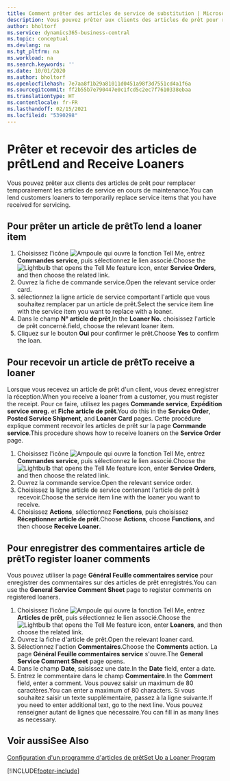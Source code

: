 ```yaml
---
title: Comment prêter des articles de service de substitution | Microsoft Docs
description: Vous pouvez prêter aux clients des articles de prêt pour remplacer temporairement les articles de service en cours de maintenance.
author: bholtorf
ms.service: dynamics365-business-central
ms.topic: conceptual
ms.devlang: na
ms.tgt_pltfrm: na
ms.workload: na
ms.search.keywords: ''
ms.date: 10/01/2020
ms.author: bholtorf
ms.openlocfilehash: 7e7aa8f1b29a81011d0451a98f3d7551cd4a1f6a
ms.sourcegitcommit: ff2b55b7e790447e0c1fcd5c2ec7f7610338ebaa
ms.translationtype: HT
ms.contentlocale: fr-FR
ms.lasthandoff: 02/15/2021
ms.locfileid: "5390298"
---
```

# <a name="lend-and-receive-loaners"></a><span data-ttu-id="8cf53-103">Prêter et recevoir des articles de prêt</span><span class="sxs-lookup"><span data-stu-id="8cf53-103">Lend and Receive Loaners</span></span>
<span data-ttu-id="8cf53-104">Vous pouvez prêter aux clients des articles de prêt pour remplacer temporairement les articles de service en cours de maintenance.</span><span class="sxs-lookup"><span data-stu-id="8cf53-104">You can lend customers loaners to temporarily replace service items that you have received for servicing.</span></span>  
  
## <a name="to-lend-a-loaner-item"></a><span data-ttu-id="8cf53-105">Pour prêter un article de prêt</span><span class="sxs-lookup"><span data-stu-id="8cf53-105">To lend a loaner item</span></span>    
1. <span data-ttu-id="8cf53-106">Choisissez l'icône ![Ampoule qui ouvre la fonction Tell Me](media/ui-search/search_small.png "Dites-moi ce que vous voulez faire"), entrez **Commandes service**, puis sélectionnez le lien associé.</span><span class="sxs-lookup"><span data-stu-id="8cf53-106">Choose the ![Lightbulb that opens the Tell Me feature](media/ui-search/search_small.png "Tell me what you want to do") icon, enter **Service Orders**, and then choose the related link.</span></span>  
2. <span data-ttu-id="8cf53-107">Ouvrez la fiche de commande service.</span><span class="sxs-lookup"><span data-stu-id="8cf53-107">Open the relevant service order card.</span></span>  
3. <span data-ttu-id="8cf53-108">sélectionnez la ligne article de service comportant l'article que vous souhaitez remplacer par un article de prêt.</span><span class="sxs-lookup"><span data-stu-id="8cf53-108">Select the service item line with the service item you want to replace with a loaner.</span></span>  
4. <span data-ttu-id="8cf53-109">Dans le champ **N° article de prêt**,</span><span class="sxs-lookup"><span data-stu-id="8cf53-109">In the **Loaner No.**</span></span> <span data-ttu-id="8cf53-110">choisissez l'article de prêt concerné.</span><span class="sxs-lookup"><span data-stu-id="8cf53-110">field, choose the relevant loaner item.</span></span>  
5. <span data-ttu-id="8cf53-111">Cliquez sur le bouton **Oui** pour confirmer le prêt.</span><span class="sxs-lookup"><span data-stu-id="8cf53-111">Choose **Yes** to confirm the loan.</span></span>  

## <a name="to-receive-a-loaner"></a><span data-ttu-id="8cf53-112">Pour recevoir un article de prêt</span><span class="sxs-lookup"><span data-stu-id="8cf53-112">To receive a loaner</span></span>  
<span data-ttu-id="8cf53-113">Lorsque vous recevez un article de prêt d'un client, vous devez enregistrer la réception.</span><span class="sxs-lookup"><span data-stu-id="8cf53-113">When you receive a loaner from a customer, you must register the receipt.</span></span> <span data-ttu-id="8cf53-114">Pour ce faire, utilisez les pages **Commande service**, **Expédition service enreg.** et **Fiche article de prêt**.</span><span class="sxs-lookup"><span data-stu-id="8cf53-114">You do this in the **Service Order**, **Posted Service Shipment**, and **Loaner Card** pages.</span></span> <span data-ttu-id="8cf53-115">Cette procédure explique comment recevoir les articles de prêt sur la page **Commande service**.</span><span class="sxs-lookup"><span data-stu-id="8cf53-115">This procedure shows how to receive loaners on the **Service Order** page.</span></span>  
  
1. <span data-ttu-id="8cf53-116">Choisissez l'icône ![Ampoule qui ouvre la fonction Tell Me](media/ui-search/search_small.png "Dites-moi ce que vous voulez faire"), entrez **Commandes service**, puis sélectionnez le lien associé.</span><span class="sxs-lookup"><span data-stu-id="8cf53-116">Choose the ![Lightbulb that opens the Tell Me feature](media/ui-search/search_small.png "Tell me what you want to do") icon, enter **Service Orders**, and then choose the related link.</span></span>  
2. <span data-ttu-id="8cf53-117">Ouvrez la commande service.</span><span class="sxs-lookup"><span data-stu-id="8cf53-117">Open the relevant service order.</span></span>  
3. <span data-ttu-id="8cf53-118">Choisissez la ligne article de service contenant l'article de prêt à recevoir.</span><span class="sxs-lookup"><span data-stu-id="8cf53-118">Choose the service item line with the loaner you want to receive.</span></span>  
4. <span data-ttu-id="8cf53-119">Choisissez **Actions**, sélectionnez **Fonctions**, puis choisissez **Réceptionner article de prêt**.</span><span class="sxs-lookup"><span data-stu-id="8cf53-119">Choose **Actions**, choose **Functions**, and then choose **Receive Loaner**.</span></span>  

## <a name="to-register-loaner-comments"></a><span data-ttu-id="8cf53-120">Pour enregistrer des commentaires article de prêt</span><span class="sxs-lookup"><span data-stu-id="8cf53-120">To register loaner comments</span></span>  
<span data-ttu-id="8cf53-121">Vous pouvez utiliser la page **Général Feuille commentaires service** pour enregistrer des commentaires sur des articles de prêt enregistrés.</span><span class="sxs-lookup"><span data-stu-id="8cf53-121">You can use the **General Service Comment Sheet** page to register comments on registered loaners.</span></span>  
  
1. <span data-ttu-id="8cf53-122">Choisissez l'icône ![Ampoule qui ouvre la fonction Tell Me](media/ui-search/search_small.png "Dites-moi ce que vous voulez faire"), entrez **Articles de prêt**, puis sélectionnez le lien associé.</span><span class="sxs-lookup"><span data-stu-id="8cf53-122">Choose the ![Lightbulb that opens the Tell Me feature](media/ui-search/search_small.png "Tell me what you want to do") icon, enter **Loaners**, and then choose the related link.</span></span>  
2. <span data-ttu-id="8cf53-123">Ouvrez la fiche d'article de prêt.</span><span class="sxs-lookup"><span data-stu-id="8cf53-123">Open the relevant loaner card.</span></span>  
3. <span data-ttu-id="8cf53-124">Sélectionnez l'action **Commentaires**.</span><span class="sxs-lookup"><span data-stu-id="8cf53-124">Choose the **Comments** action.</span></span> <span data-ttu-id="8cf53-125">La page **Général Feuille commentaires service** s'ouvre.</span><span class="sxs-lookup"><span data-stu-id="8cf53-125">The **General Service Comment Sheet** page opens.</span></span>  
4. <span data-ttu-id="8cf53-126">Dans le champ **Date**, saisissez une date.</span><span class="sxs-lookup"><span data-stu-id="8cf53-126">In the **Date** field, enter a date.</span></span>  
5. <span data-ttu-id="8cf53-127">Entrez le commentaire dans le champ **Commentaire**.</span><span class="sxs-lookup"><span data-stu-id="8cf53-127">In the **Comment** field, enter a comment.</span></span> <span data-ttu-id="8cf53-128">Vous pouvez saisir un maximum de 80 caractères.</span><span class="sxs-lookup"><span data-stu-id="8cf53-128">You can enter a maximum of 80 characters.</span></span> <span data-ttu-id="8cf53-129">Si vous souhaitez saisir un texte supplémentaire, passez à la ligne suivante.</span><span class="sxs-lookup"><span data-stu-id="8cf53-129">If you need to enter additional text, go to the next line.</span></span> <span data-ttu-id="8cf53-130">Vous pouvez renseigner autant de lignes que nécessaire.</span><span class="sxs-lookup"><span data-stu-id="8cf53-130">You can fill in as many lines as necessary.</span></span>  
  
## <a name="see-also"></a><span data-ttu-id="8cf53-131">Voir aussi</span><span class="sxs-lookup"><span data-stu-id="8cf53-131">See Also</span></span>  
[<span data-ttu-id="8cf53-132">Configuration d'un programme d'articles de prêt</span><span class="sxs-lookup"><span data-stu-id="8cf53-132">Set Up a Loaner Program</span></span>](service-how-setup-loaner-program.md)   


[!INCLUDE[footer-include](includes/footer-banner.md)]